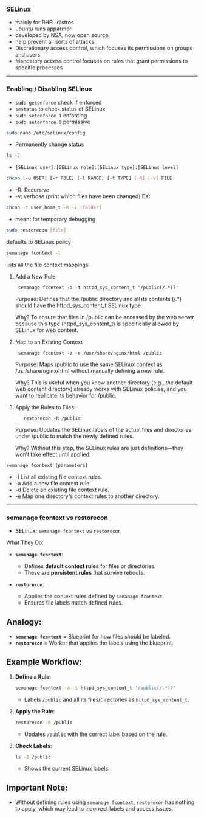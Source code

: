 ### SELinux 
- mainly for RHEL distros
- ubuntu runs apparmor
- developed by NSA, now open source
- help prevent all sorts of attacks
- Discretionary access control, which focuses its permissions on groups and users
- Mandatory access control focuses on rules that grant permissions to specific processes

___
### Enabling / Disabling SELinux
- `sudo getenforce` check if enforced
- `sestatus` to check status of SELinux
- `sudo setenforce 1` enforcing
- `sudo setenforce 0` permissive

```bash
sudo nano /etc/selinux/config
```
- Permanently change status

```bash
ls -Z
```
- `[SELinux user]:[SELinux role]:[SELinux type]:[SELinux level]`

```bash
chcon [-u USER] [-r ROLE] [-l RANGE] [-t TYPE] [-R] [-v] FILE
```
- -R: Recursive
- -v: verbose (print which files have been changed)
EX: 
```bash
chcon -t user_home_t -R -v [folder]
```
- meant for temporary debugging

```bash
sudo restorecon [file]
```
defaults to SELinux policy

```bash
semanage fcontext -l
```
lists all the file context mappings

1. Add a New Rule

        semanage fcontext -a -t httpd_sys_content_t '/public(/.*)?'

    Purpose: Defines that the /public directory and all its contents (/.*) should have the httpd_sys_content_t SELinux type.
   
    Why? To ensure that files in /public can be accessed by the web server because this type (httpd_sys_content_t) is specifically allowed by SELinux for web content.

3. Map to an Existing Context

        semanage fcontext -a -e /usr/share/nginx/html /public

    Purpose: Maps /public to use the same SELinux context as /usr/share/nginx/html without manually defining a new rule.
   
    Why? This is useful when you know another directory (e.g., the default web content directory) already works with SELinux policies, and you want to replicate its behavior for /public.

4. Apply the Rules to Files

          restorecon -R /public

    Purpose: Updates the SELinux labels of the actual files and directories under /public to match the newly defined rules.
   
    Why? Without this step, the SELinux rules are just definitions—they won’t take effect until applied.

`semanage fcontext [parameters]`

- -l	List all existing file context rules.
- -a	Add a new file context rule.
- -d	Delete an existing file context rule.
- -e	Map one directory's context rules to another directory.
___
### semanage fcontext vs restorecon
- SELinux: `semanage fcontext` vs `restorecon`

 What They Do:

- **`semanage fcontext`**:
  - Defines **default context rules** for files or directories.
  - These are **persistent rules** that survive reboots.

- **`restorecon`**:
  - Applies the context rules defined by `semanage fcontext`.
  - Ensures file labels match defined rules.

## Analogy:
- **`semanage fcontext`** = Blueprint for how files should be labeled.
- **`restorecon`** = Worker that applies the labels using the blueprint.

## Example Workflow:

1. **Define a Rule**:
    ```bash
    semanage fcontext -a -t httpd_sys_content_t '/public(/.*)?'
    ```
    - Labels `/public` and all its files/directories as `httpd_sys_content_t`.

2. **Apply the Rule**:
    ```bash
    restorecon -R /public
    ```
    - Updates `/public` with the correct label based on the rule.

3. **Check Labels**:
    ```bash
    ls -Z /public
    ```
    - Shows the current SELinux labels.

## Important Note:
- Without defining rules using `semanage fcontext`, `restorecon` has nothing to apply, which may lead to incorrect labels and access issues.


